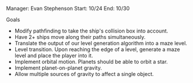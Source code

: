 Manager: Evan Stephenson
Start: 10/24
End: 10/30

Goals
 - Modify pathfinding to take the ship's collision box into account.
 - Have 2+ ships move along their paths simultaneously. 
 - Translate the output of our level generation algorithm into a maze level.
 - Level transition. Upon reaching the edge of a level, generate a maze level and place the player into it.
 - Implement orbital motion. Planets should be able to orbit a star.
 - Implement planet-on-planet gravity.
 - Allow multiple sources of gravity to affect a single object.
